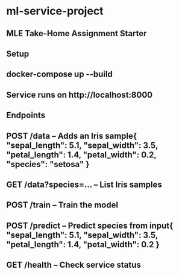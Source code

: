 # ml-service-project

## MLE Take-Home Assignment Starter
## Setup
## docker-compose up --build

## Service runs on http://localhost:8000

## Endpoints

## POST /data – Adds an Iris sample{ "sepal_length": 5.1, "sepal_width": 3.5, "petal_length": 1.4, "petal_width": 0.2, "species": "setosa" }
## GET /data?species=... – List Iris samples
## POST /train – Train the model
## POST /predict – Predict species from input{ "sepal_length": 5.1, "sepal_width": 3.5, "petal_length": 1.4, "petal_width": 0.2 }
## GET /health – Check service status
